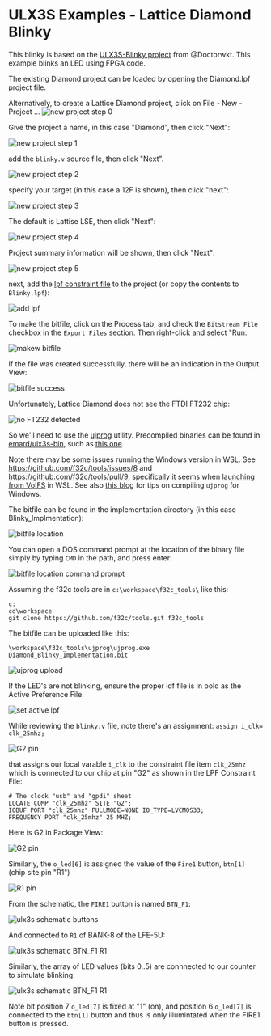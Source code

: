 # ULX3S Examples - Lattice Diamond Blinky

This blinky is based on the [ULX3S-Blinky project](https://github.com/DoctorWkt/ULX3S-Blinky) from @Doctorwkt. This example blinks an LED using FPGA code.

The existing Diamond project can be loaded by opening the Diamond.lpf project file. 

Alternatively, to create a Lattice Diamond project, click on File - New - Project ...
![new project step 0](../images/diamond-project-step0.PNG )

Give the project a name, in this case "Diamond", then click "Next":

![new project step 1](../images/diamond-project-step1.PNG )

add the `blinky.v` source file, then click "Next".

![new project step 2](../images/diamond-project-step2.PNG )
 
specify your target (in this case a 12F is shown), then click "next":

![new project step 3](../images/diamond-project-step3.PNG )

The default is Lattise LSE, then click "Next":

![new project step 4](../images/diamond-project-step4.PNG )

Project summary information will be shown, then click "Next":

![new project step 5](../images/diamond-project-step5.PNG )

next, add the [lpf constraint file](../doc/constraints/ulx3s_v20.lpf) to the project (or copy the contents to `Blinky.lpf`):

![add lpf](../images/diamond-project-add-lpf.PNG )

To make the bitfile, click on the Process tab, and check the `Bitstream File` checkbox in the `Export Files` section. Then right-click and select "Run:

![makew bitfile](../images/diamond-project-make-bitfile.PNG )

If the file was created successfully, there will be an indication in the Output View:

![bitfile success](../images/diamond-Blinky-bitfile-success-output.PNG )

Unfortunately, Lattice Diamond does not see the FTDI FT232 chip:

![no FT232 detected](../images/diamond-programmer-no-FT232-detected.PNG )

So we'll need to use the [ujprog](https://github.com/f32c/tools/tree/master/ujprog) utility. Precompiled binaries can be found in [emard/ulx3s-bin](https://github.com/emard/ulx3s-bin), such as [this one](https://github.com/emard/ulx3s-bin/tree/master/usb-jtag/win64mingw).

Note there may be some issues running the Windows version in WSL. See https://github.com/f32c/tools/issues/8 and https://github.com/f32c/tools/pull/9, specifically it seems when [launching from VoIFS](https://github.com/f32c/tools/pull/9#issuecomment-465693978) in WSL. See also [this blog](https://gojimmypi.blogspot.com/2019/02/ulx3s-ujprog-on-windows-wsl-or-minggw.html) for tips on compiling `ujprog` for Windows.

The bitfile can be found in the implementation directory (in this case Blinky_Implmentation):

![bitfile location](../images/diamond-bitfile-location.PNG )

You can open a DOS command prompt at the location of the binary file simply by typing `CMD` in the path, and press enter:

![bitfile location command prompt](../images/diamond-bitfile-location-cmd.PNG )

Assuming the f32c tools are in `c:\workspace\f32c_tools\` like this:

```
c:
cd\workspace
git clone https://github.com/f32c/tools.git f32c_tools
```

The bitfile can be uploaded like this:

```
\workspace\f32c_tools\ujprog\ujprog.exe Diamond_Blinky_Implementation.bit
```

![ujprog upload](../images/diamond-bitfile-ujprog-upload.PNG )

If the LED's are not blinking, ensure the proper ldf file is in bold as the Active Preference File.

![set active lpf](../images/diamond-project-active-lpf.PNG )

While reviewing the `blinky.v` file, note there's an assignment: `assign i_clk= clk_25mhz;` 

![G2 pin](../images/blinky-assign-clk.PNG )

that assigns our local varable `i_clk` to the constraint file item `clk_25mhz` which is connected to our chip at pin "G2" as shown in the LPF Constraint File:

```
# The clock "usb" and "gpdi" sheet
LOCATE COMP "clk_25mhz" SITE "G2";
IOBUF PORT "clk_25mhz" PULLMODE=NONE IO_TYPE=LVCMOS33;
FREQUENCY PORT "clk_25mhz" 25 MHZ;
```

Here is G2 in Package View:

![G2 pin](../images/ulx3s-G2.PNG )

Similarly, the `o_led[6]` is assigned the value of the `Fire1` button, `btn[1]` (chip site pin "R1")

![R1 pin](../images/ulx3s-R1.PNG )

From the schematic, the `FIRE1` button is named `BTN_F1`:

![ulx3s schematic buttons](../images/ulx3s-schematic-buttons.PNG )

And connected to `R1` of BANK-8 of the LFE-5U:

![ulx3s schematic BTN_F1 R1](../images/ulx3s-schematic-BTN_F1-R1.PNG )

Similarly, the array of LED values (bits 0..5) are connnected to our counter to simulate blinking:

![ulx3s schematic BTN_F1 R1](../images/ulx3s-LED.PNG)

Note bit position 7 `o_led[7]` is fixed at "1" (on), and position 6 `o_led[7]` is connected to the `btn[1]` button and thus is only illumintated when the FIRE1 button is pressed.



